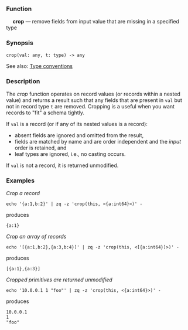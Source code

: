 ### Function

&emsp; **crop** &mdash; remove fields from input value that are missing in a specified type

### Synopsis

```
crop(val: any, t: type) -> any
```
See also: [Type conventions](../conventions.md)

### Description

The _crop_ function operates on record values (or records within a nested value)
and returns a result such that any fields that are present in `val` but not in
record type `t` are removed.
Cropping is a useful when you want records to "fit" a schema tightly.

If `val` is a record (or if any of its nested values is a record):
* absent fields are ignored and omitted from the result,
* fields are matched by name and are order independent and the _input_ order is retained, and
* leaf types are ignored, i.e., no casting occurs.

If `val` is not a record, it is returned unmodified.

### Examples

_Crop a record_
```mdtest-command
echo '{a:1,b:2}' | zq -z 'crop(this, <{a:int64}>)' -
```
produces
```mdtest-output
{a:1}
```

_Crop an array of records_
```mdtest-command
echo '[{a:1,b:2},{a:3,b:4}]' | zq -z 'crop(this, <[{a:int64}]>)' -
```
produces
```mdtest-output
[{a:1},{a:3}]
```

_Cropped primitives are returned unmodified_
```mdtest-command
echo '10.0.0.1 1 "foo"' | zq -z 'crop(this, <{a:int64}>)' -
```
produces
```mdtest-output
10.0.0.1
1
"foo"
```
